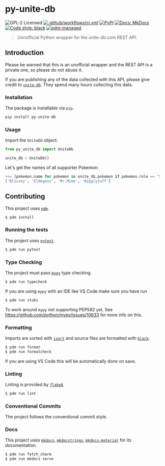 # py-unite-db 

![GPL-2 Licensed](https://img.shields.io/badge/license-GPL--2-green)
[![.github/workflows/ci.yml](https://github.com/jaynewey/py-unite-db/actions/workflows/ci.yml/badge.svg)](https://github.com/jaynewey/py-unite-db/actions/workflows/ci.yml)
[![PyPI](https://img.shields.io/pypi/v/py-unite-db)](https://pypi.org/project/py-unite-db/)
[![Docs: MkDocs](https://img.shields.io/badge/docs-mkdocs-blue)](https://jaynewey.github.io/py-unite-db)
[![Code style: black](https://img.shields.io/badge/code%20style-black-000000.svg)](https://github.com/psf/black)
[![pdm-managed](https://img.shields.io/badge/pdm-managed-blueviolet)](https://pdm.fming.dev)

> Unnofficial Python wrapper for the unite-db.com REST API.

## Introduction

Please be warned that this is an unofficial wrapper and the REST API is a private one, so please do not abuse it.

If you are publishing any of the data collected with this API, please give credit to [`unite-db`](https://unite-db.com/). They spend many hours collecting this data.

### Installation

The package is installable via `pip`.

```sh
pip install py-unite-db
```

### Usage

Import the `UniteDb` object:

```python
from py_unite_db import UniteDb

unite_db = UniteDb()
```

Let's get the names of all supporter Pokemon:

```python
>>> [pokemon.name for pokemon in unite_db.pokemon if pokemon.role == "Supporter"]
['Blissey', 'Eldegoss', 'Mr.Mime', 'Wigglytuff']
```

## Contributing

This project uses [`pdm`](https://pdm.fming.dev).

```sh
$ pdm install
```

### Running the tests

The project uses [`pytest`](https://docs.pytest.org/).

```sh
$ pdm run pytest
```

### Type Checking

The project must pass [`mypy`](http://www.mypy-lang.org/) type checking.

```sh
$ pdm run typecheck
```

If you are using `mypy` with an IDE like VS Code make sure you have run

```sh
$ pdm run stubs
```

To work around `mypy` not supporting PEP582 yet. See https://github.com/python/mypy/issues/10633 for more info on this.

### Formatting

Imports are sorted with [`isort`](https://pycqa.github.io/isort/) and source files are formatted with [`black`](https://github.com/psf/black).

```sh
$ pdm run format
$ pdm run formatcheck
```

If you are using VS Code this will be automatically done on save.

### Linting

Linting is provided by [`flake8`](github.com/pycqa/flake8).

```sh
$ pdm run lint
```

### Conventional Commits

The project follows the conventional commit style.

### Docs

This project uses [`mkdocs`](https://mkdocs.org), [`mkdocstrings`](https://github.com/mkdocstrings/mkdocstrings/), [`mkdocs-material`](https://squidfunk.github.io/mkdocs-material/) for its documentation.

```sh
$ pdm run fetch_charm
$ pdm run mkdocs serve
```